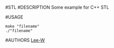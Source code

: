 #STL
#DESCRIPTION
Some example for C++ STL

#USAGE
```shell
make "filename"
./"filename"
```
#AUTHORS
[Lee-W](https://github.com/Lee-W/)

